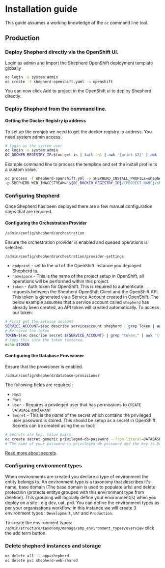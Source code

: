# Installation guide

This guide assumes a working knowledge of the `oc` command line tool. 

## Production

### Deploy Shepherd directly via the OpenShift UI.
Login as admin and Import the Shepherd OpenShift deployment template globally
```bash
oc login -u system:admin
oc create -f shepherd-openshift.yaml -n openshift
```
You can now click Add to project in the OpenShift ui to deploy Shepherd directly.

### Deploy Shepherd from the command line.

#### Getting the Docker Registry ip address
To set up the cronjob we need to get the docker registry ip address. You need system admin access.

```bash
# login as the system user 
oc login -u system:admin
OC_DOCKER_REGISTRY_IP=$(oc get is | tail -n1 | awk '{print $2}' | awk -F '/' '{print $1}') 
```

Example command line to process the template and set the install profile to a custom value. 
```bash
oc process -f shepherd-openshift.yml -p SHEPHERD_INSTALL_PROFILE=shepherd \
-p SHEPHERD_WEB_IMAGESTREAM="${OC_DOCKER_REGISTRY_IP}/{PROJECT_NAME}/shepherd-web-is:latest" | oc create -f -
```

### Configuring Shepherd

Once Shepherd has been deployed there are a few manual configuration steps that are required. 

#### Configuring the Orchestration Provider

`/admin/config/shepherd/orchestration`

Ensure the orchestration provider is enabled and queued operations is selected.

`/admin/config/shepherd/orchestration/provider-settings`

- `endpoint` - set to the url of the OpenShift instance you deployed Shepherd to.
- `namespace` - This is the name of the project setup in OpenShift, all operations will be performed within this project.
- `token` - Auth token for OpenShift. This is required to authenticate requests between the Shepherd OpenShift Client and the OpenShift API.
   This token is generated via a [Service Account](https://docs.openshift.com/container-platform/3.5/dev_guide/service_accounts.html) created in OpenShift. 
   The below example assumes that a service account called `shepherd` has already been created, an API token will created automatically. 
   To access our token:
```bash
# First get the service account
SERVICE_ACCOUNT=$(oc describe serviceaccount shepherd | grep Token | awk '{ print $2 }')
# Retrieve the token 
TOKEN=$(oc describe secret ${SERVICE_ACCOUNT} | grep "token:" | awk '{ print $2 }')
# Copy this into the token textarea.
echo $TOKEN
```

#### Configuring the Database Provisioner

Ensure that the provisioner is enabled. 

`/admin/config/shepherd/database-provisioner`

The following fields are required : 
- `Host` 
- `Port`
- `User` - Requires a privileged user that has permissions to `CREATE DATABASE` and `GRANT`
- `Secret` - This is the *name* of the secret which contains the privileged user password is stored. This should be setup as a secret in OpenShift.
Secrets can be created using the `oc` tool:
```bash
# Secrets are key, value pairs. 
oc create secret generic privileged-db-password --from-literal=DATABASE_PASSWORD=SUPERSECRETPWD
# The name of your password is privileged-db-password and the key is DATABASE_PASSWORD.
``` 
[Read more about secrets](https://docs.openshift.com/container-platform/3.5/dev_guide/secrets.html). 

### Configuring environment types

When environments are created you declare a type of environment the entity belongs to. An environment type is a taxonomy that describes it's name,
base domain (The base domain is used to populate urls) and delete protection (protects entitys grouped with this environment type from deletion). 
This grouping will logically define your environment(s) when you deploy on a site : e.g dev, uat, prd. You can define the environment types as per your 
organisations workflow. In this instance we will create 3 environment types : `Development`, `UAT` and `Production`.

To create the environment types: 
`/admin/structure/taxonomy/manage/shp_environment_types/overview` click the add term button. 

### Delete shepherd instances and storage
```bash
oc delete all -l app=shepherd
oc delete pvc shepherd-web-shared
```

